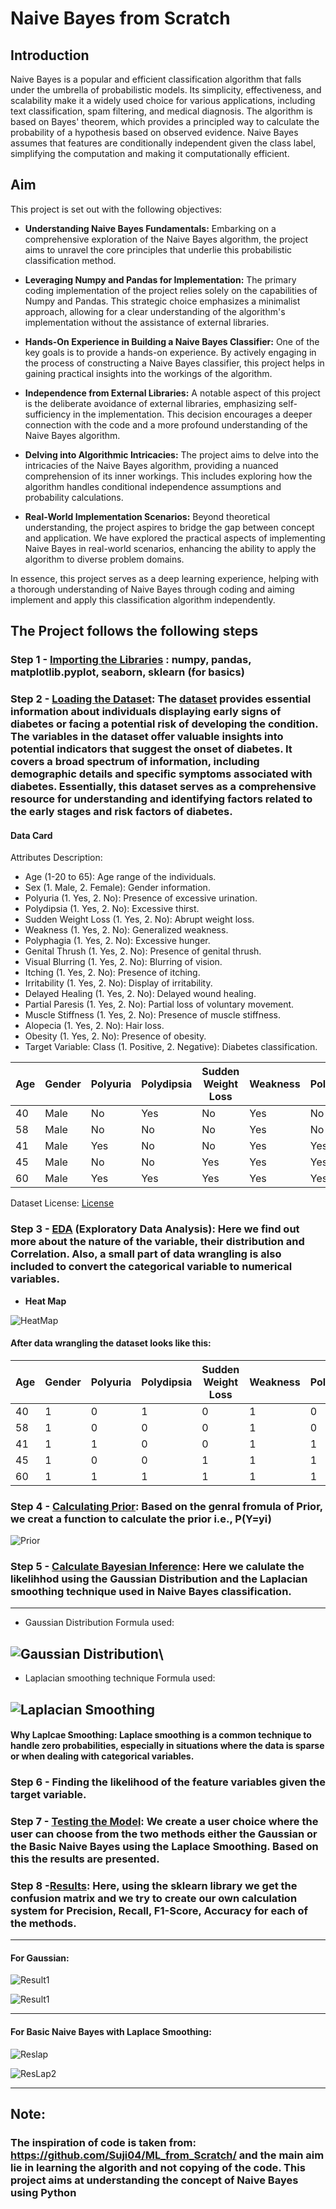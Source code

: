 # Naive Bayes from Scratch

## Introduction

Naive Bayes is a popular and efficient classification algorithm that falls under the umbrella of probabilistic models. Its simplicity, effectiveness, and scalability make it a widely used choice for various applications, including text classification, spam filtering, and medical diagnosis. The algorithm is based on Bayes' theorem, which provides a principled way to calculate the probability of a hypothesis based on observed evidence. Naive Bayes assumes that features are conditionally independent given the class label, simplifying the computation and making it computationally efficient.

## Aim
This project is set out with the following objectives:

* **Understanding Naive Bayes Fundamentals:**
Embarking on a comprehensive exploration of the Naive Bayes algorithm, the project aims to unravel the core principles that underlie this probabilistic classification method.

* **Leveraging Numpy and Pandas for Implementation:**
The primary coding implementation of the project relies solely on the capabilities of Numpy and Pandas. This strategic choice emphasizes a minimalist approach, allowing for a clear understanding of the algorithm's implementation without the assistance of external libraries.

* **Hands-On Experience in Building a Naive Bayes Classifier:**
One of the key goals is to provide a hands-on experience. By actively engaging in the process of constructing a Naive Bayes classifier, this project helps in gaining practical insights into the workings of the algorithm.

* **Independence from External Libraries:**
A notable aspect of this project is the deliberate avoidance of external libraries, emphasizing self-sufficiency in the implementation. This decision encourages a deeper connection with the code and a more profound understanding of the Naive Bayes algorithm.

* **Delving into Algorithmic Intricacies:**
The project aims to delve into the intricacies of the Naive Bayes algorithm, providing a nuanced comprehension of its inner workings. This includes exploring how the algorithm handles conditional independence assumptions and probability calculations.

* **Real-World Implementation Scenarios:**
Beyond theoretical understanding, the project aspires to bridge the gap between concept and application. We have explored the practical aspects of implementing Naive Bayes in real-world scenarios, enhancing the ability to apply the algorithm to diverse problem domains.

In essence, this project serves as a deep learning experience, helping with a thorough understanding of Naive Bayes through coding and aiming implement and apply this classification algorithm independently.

## The Project follows the following steps
### Step 1 - [Importing the Libraries](./NaiveBayesFromScratch.ipynb#Importing-Libraries) : numpy, pandas, matplotlib.pyplot, seaborn, sklearn (for basics)
### Step 2 - [Loading the Dataset](./NaiveBayesFromScratch.ipynb#Dataset): The [dataset](https://www.kaggle.com/datasets/tanshihjen/early-stage-diabetes-risk-prediction) provides essential information about individuals displaying early signs of diabetes or facing a potential risk of developing the condition. The variables in the dataset offer valuable insights into potential indicators that suggest the onset of diabetes. It covers a broad spectrum of information, including demographic details and specific symptoms associated with diabetes. Essentially, this dataset serves as a comprehensive resource for understanding and identifying factors related to the early stages and risk factors of diabetes.

#### Data Card
Attributes Description:

* Age (1-20 to 65): Age range of the individuals.
* Sex (1. Male, 2. Female): Gender information.
* Polyuria (1. Yes, 2. No): Presence of excessive urination.
* Polydipsia (1. Yes, 2. No): Excessive thirst.
* Sudden Weight Loss (1. Yes, 2. No): Abrupt weight loss.
* Weakness (1. Yes, 2. No): Generalized weakness.
* Polyphagia (1. Yes, 2. No): Excessive hunger.
* Genital Thrush (1. Yes, 2. No): Presence of genital thrush.
* Visual Blurring (1. Yes, 2. No): Blurring of vision.
* Itching (1. Yes, 2. No): Presence of itching.
* Irritability (1. Yes, 2. No): Display of irritability.
* Delayed Healing (1. Yes, 2. No): Delayed wound healing.
* Partial Paresis (1. Yes, 2. No): Partial loss of voluntary movement.
* Muscle Stiffness (1. Yes, 2. No): Presence of muscle stiffness.
* Alopecia (1. Yes, 2. No): Hair loss.
* Obesity (1. Yes, 2. No): Presence of obesity.
* Target Variable: Class (1. Positive, 2. Negative): Diabetes classification.

| Age | Gender | Polyuria | Polydipsia | Sudden Weight Loss | Weakness | Polyphagia | Genital Thrush | Visual Blurring | Itching | Irritability | Delayed Healing | Partial Paresis | Muscle Stiffness | Alopecia | Obesity | Class     |
|-----|--------|----------|------------|--------------------|----------|------------|-----------------|------------------|---------|--------------|-----------------|------------------|-------------------|----------|---------|-----------|
| 40  | Male   | No       | Yes        | No                 | Yes      | No         | No              | No               | Yes     | No           | Yes             | No               | Yes               | Yes      | Yes     | Positive  |
| 58  | Male   | No       | No         | No                 | Yes      | No         | No              | No               | Yes     | No           | No              | No               | Yes               | No       | Yes     | Positive  |
| 41  | Male   | Yes      | No         | No                 | Yes      | Yes        | No              | No               | Yes     | No           | Yes             | No               | Yes               | Yes      | No      | Positive  |
| 45  | Male   | No       | No         | Yes                | Yes      | Yes        | Yes             | No               | Yes     | No           | Yes             | No               | No                | No       | No      | Positive  |
| 60  | Male   | Yes      | Yes        | Yes                | Yes      | Yes        | No              | Yes              | Yes     | Yes          | Yes             | Yes              | Yes               | Yes      | Yes     | Positive  |


Dataset License: [License](https://creativecommons.org/licenses/by/4.0/)

### Step 3 - [EDA]((./NaiveBayesFromScratch.ipynb#EDA)) (Exploratory Data Analysis): Here we find out more about the nature of the variable, their distribution and Correlation. Also, a small part of data wrangling is also included to convert the categorical variable to numerical variables. 

* **Heat Map**


![HeatMap](CorrelationHeatMap.png)



#### **After data wrangling the dataset looks like this:**

| Age | Gender | Polyuria | Polydipsia | Sudden Weight Loss | Weakness | Polyphagia | Genital Thrush | Visual Blurring | Itching | Irritability | Delayed Healing | Partial Paresis | Muscle Stiffness | Alopecia | Obesity | Class |
|-----|--------|----------|------------|---------------------|----------|------------|-----------------|------------------|---------|--------------|-----------------|------------------|-------------------|----------|---------|-------|
| 40  | 1      | 0        | 1          | 0                   | 1        | 0          | 0               | 0                | 1       | 0            | 1               | 0                | 1                 | 1        | 1       | 1     |
| 58  | 1      | 0        | 0          | 0                   | 1        | 0          | 0               | 0                | 1       | 0            | 0               | 0                | 1                 | 0        | 1       | 1     |
| 41  | 1      | 1        | 0          | 0                   | 1        | 1          | 0               | 0                | 1       | 0            | 1               | 0                | 1                 | 1        | 0       | 1     |
| 45  | 1      | 0        | 0          | 1                   | 1        | 1          | 1               | 1                | 0       | 1            | 0               | 1                | 0                 | 0        | 0       | 1     |
| 60  | 1      | 1        | 1          | 1                   | 1        | 1          | 0               | 1                | 1       | 1            | 1               | 1                | 1                 | 1        | 1       | 1     |

### Step 4 - [Calculating Prior](./NaiveBayesFromScratch.ipynb#Calculating-Prior): Based on the genral fromula of Prior, we creat a function to calculate the prior i.e., P(Y=yi)
![Prior](./Prior.png)

### Step 5 - [Calculate Bayesian Inference](./NaiveBayesFromScratch.ipynb#Calculate-Bayesian-Inference): Here we calulate the likelihhod using the Gaussian Distribution and the Laplacian smoothing technique used in Naive Bayes classification.
-------------------------------------------------------------------------------------------------------------------------
* Gaussian Distribution Formula used:

![Gaussian Distribution](./GaussianDist_Likelihood.png)\
-------------------------------------------------------------------------------------------------------------------------
* Laplacian smoothing technique Formula used:

![Laplacian Smoothing](./LapSmoothning.png)
-------------------------------------------------------------------------------------------------------------------------


#### **Why Laplcae Smoothing**: Laplace smoothing is a common technique to handle zero probabilities, especially in situations where the data is sparse or when dealing with categorical variables.

### Step 6 - Finding the likelihood of the feature variables given the target variable.

### Step 7 - [Testing the Model](./NaiveBayesFromScratch.ipynb#Testing-the-Model): We create a user choice where the user can choose from the two methods either the Gaussian or the Basic Naive Bayes using the Laplace Smoothing. Based on this the results are presented.

### Step 8 -[Results](./NaiveBayesFromScratch.ipynb#Results): Here, using the sklearn library we get the confusion matrix and we try to create our own calculation system for Precision, Recall, F1-Score, Accuracy for each of the methods.

-------------------------------------------------------------------------------------------------------------------------
#### For Gaussian:

![Result1](GaussianRes1.png)

![Result1](GaussianRes2.png)

-------------------------------------------------------------------------------------------------------------------------
#### For Basic Naive Bayes with Laplace Smoothing:

![Reslap](Results_Laplace.png)

![ResLap2](ResultsLaplcae2.png)

-------------------------------------------------------------------------------------------------------------------------
## Note:

### The inspiration of code is taken from: https://github.com/Suji04/ML_from_Scratch/ and the main aim lie in learning the algorith and not copying of the code. This project aims at understanding the concept of Naive Bayes using Python